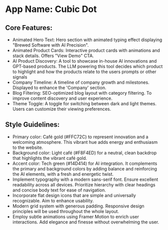 # **App Name**: Cubic Dot

## Core Features:

- Animated Hero Text: Hero section with animated typing effect displaying "Brewed Software with AI Precision".
- Animated Product Cards: Interactive product cards with animations and stack details. Offers "View Demo" CTA.
- AI Product Discovery: A tool to showcase in-house AI innovations and GPT-based products. The LLM powering this tool decides which product to highlight and how the products relate to the users prompts or other signals
- Company Timeline: A timeline of company growth and milestones. Displayed to enhance the 'Company' section.
- Blog Filtering: SEO-optimized blog layout with category filtering. To improve content discovery and user experience.
- Theme Toggle: A toggle for switching between dark and light themes. Users can customize their viewing preferences.

## Style Guidelines:

- Primary color: Café gold (#FFC72C) to represent innovation and a welcoming atmosphere. This vibrant hue adds energy and enthusiasm to the website.
- Background color: Light café (#F8F4ED) for a neutral, clean backdrop that highlights the vibrant café gold.
- Accent color: Tech green (#14D414) for AI integration. It complements the primary and background colors by adding balance and reinforcing the AI elements, with a fresh and energetic twist.
- Implement typography with a modern sans-serif font. Ensure excellent readability across all devices. Prioritize hierarchy with clear headings and concise body text for ease of navigation.
- Incorporate flat design icons that are simple and universally recognizable. Aim to enhance usability.
- Modern grid system with generous padding. Responsive design principles will be used throughout the whole layout.
- Employ subtle animations using Framer Motion to enrich user interactions. Add elegance and finesse without overwhelming the user.
